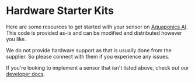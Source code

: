 # Hardware Starter Kits

Here are some resources to get started with your sensor on [Aquaponics AI](https://aquaponics.ai). This code is provided as-is and can be modified and distributed however you like.

We do not provide hardware support as that is usually done from the supplier.  So please connect with them if you experience any issues.  

If you're looking to implement a sensor that isn't listed above, check out our [developer docs](https://docs.aquaponics.ai).
